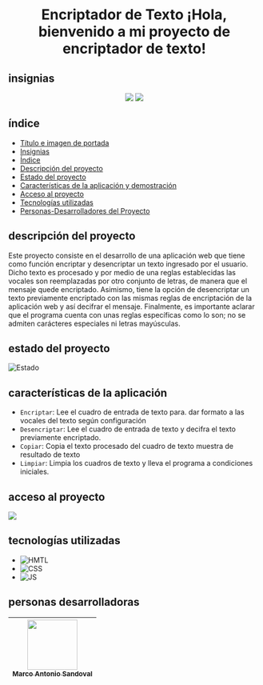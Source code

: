 <h1 align="center">Encriptador de Texto ¡Hola, bienvenido a mi proyecto de encriptador de texto!</h1>

## insignias
<p align="center">
<img src="https://img.shields.io/badge/Version-1.0-blue">
<img src="https://img.shields.io/badge/Lincencia-None-gray">
</p>

## índice

* [Título e imagen de portada](#Título-e-imagen-de-portada)
* [Insignias](#insignias)
* [Índice](#índice)
* [Descripción del proyecto](#descripción-del-proyecto)
* [Estado del proyecto](#estado-del-proyecto)
* [Características de la aplicación y demostración](#características-de-la-aplicación)
* [Acceso al proyecto](#acceso-al-proyecto)
* [Tecnologías utilizadas](#tecnologías-utilizadas)
* [Personas-Desarrolladores del Proyecto](#personas-desarrolladoras)


## descripción del proyecto

Este proyecto consiste en el desarrollo de una aplicación web que tiene como función encriptar y desencriptar un texto ingresado por el usuario. Dicho texto es procesado y por medio de una reglas establecidas las vocales son reemplazadas por otro conjunto de letras, de manera que el mensaje quede encriptado. Asimismo, tiene la opción de desencriptar un texto previamente encriptado con las mismas reglas de encriptación de la aplicación web y así decifrar el mensaje. Finalmente, es importante aclarar que el programa cuenta con unas reglas específicas como lo son; no se admiten carácteres especiales ni letras mayúsculas.

## estado del proyecto

![Estado](https://img.shields.io/badge/Estado-Finalizado-blue)

## características de la aplicación

- `Encriptar`: Lee el cuadro de entrada de texto para. dar formato a las vocales del texto según configuración
- `Desencriptar`: Lee el cuadro de entrada de texto y decifra el texto previamente encriptado.
- `Copiar`: Copia el texto procesado del cuadro de texto muestra de resultado de texto 
- `Limpiar`: Limpia los cuadros de texto y lleva el programa a condiciones iniciales.

## acceso al proyecto

<a href="https://mistermarco711.github.io/Proyecto-ONE">
<img src="https://img.shields.io/badge/Link_Proyecto-greer"></a>

## tecnologías utilizadas

- ![HMTL](https://img.shields.io/badge/HTML-orange)
- ![CSS](https://img.shields.io/badge/CSS-blue)
- ![JS](https://img.shields.io/badge/JS-green)

## personas desarrolladoras

| [<img src="https://avatars.githubusercontent.com/u/50119469?s=96&v=4" width=100><br><sub>Marco Antonio Sandoval</sub>](https://github.com/mistermarco711) |
| :---: |